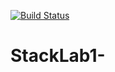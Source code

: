 [![Build Status](https://travis-ci.org/ORKEMEY/StackLab1.svg?branch=master)](https://travis-ci.org/ORKEMEY/StackLab1)
# StackLab1-
